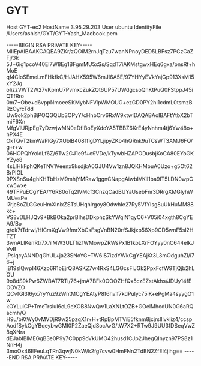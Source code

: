 # GYT

Host GYT-ec2
HostName 3.95.29.203
User ubuntu
IdentityFile /Users/ashish/GYT/GYT-Yash_Macbook.pem

-----BEGIN RSA PRIVATE KEY-----
MIIEpAIBAAKCAQEA9ZKr/zQOiM2rnJqTzu7wanNPnoyDED5LBFsz7PCzCaZFj/3k
5J+6ig1pcoV40El7W8Eg1BFgmMU5xSs/SqdT7iAKMstgwxHEq6gxa/pnsRf+hMoE
qf4CIoSEmeLmFHkfkC/HJAHX595W6mJI6A5E/97YHYyEVkYajGp913XsM15xY2Jg
oIizzVWT2W27vKpmU7PvmxcZukZQt6UP57UWdgcsoQhKtPuQ0FStppJ45iQTfRro
0m7+Obe+d6vppNmoeeSKMybNFVlpWMOUG+ezGD0PY2hI1cdmL0tsmzBRzOyrcTdd
Uw9ok2phBjPOQGQUb3OPyY/cHhbCrv6RxW9xtwIDAQABAoIBAFtYtbX2bTmiF6Xn
MfgVlURjpEg7yDzwjwMN0eDfIBoEyXdoYA5TBBZ6KrE4yNnhm4tj6Yw48o+hPX4E
OkTQvT2kmWaPlGy7XUblB4081flgDYLjipyZKb4hQRnk9uTCsWT3AMJ6FQ/g+r+w
06HOPQhYoldLf6Z/6Tw2GJ1e9f+c9VDe/kTywbHZAPODusbjKoCA80EYoGKYZyo8
4sLIHkFphQKeTNV1Veenx9ksdjkA0GJU4Vw1zn8JQKHMbuA0Uzo+g5Ot62BrPIGL
9PXSnSu4ghKHTbHzM9mhjYMRaw1ggnCNapgAiwbIVKll1ba9IT5LDN0wpCxw5wxe
49TFPuECgYEA/Y6R80oTq2IVMcf3CnzqCadBUYaUsebFnr3DRrgXMGIyhWMUesPe
l7rjc8oZLGGeuHmXInixZSTsUHqhIrgoy8OdwhIe27Ry5VfYIsg8uUkHuMM88kc+
VS8vDLHJQv9+BkBOka2prBIhsDDkphzSkYWqlN1qyC6+V05i04xgth8CgYEA9/Bo
g/qk7tTdrwl/HICmXgVw9fmrXbCsFsgVnBN20rfSJkjxp56Xp9CD5wnF5sl2HTZT
3wnALIKenRtr7X/ilMW3ULTfiz1WMowpZRWsPx1B1koLXrFOYyy0nC644elkJVvB
jPsIqcyANNDqGhUL+ja23SNoYG+TW6IS7izdYWkCgYEAjKt3L3mOdguhZI/i76+j
jB19sIQwpI46Xzo6R1bEjrQ8ASKZ7w4RxS4LGGcsFiJGk2PpxFcfW9TjQjb2hLOU
9o8dS9kPw6ZWBAT7RTi/76+jmA7BFk0OOOZHfQx5czEZstAkhs/JDUy14fEOOVZO
QCvfGl3I6yx7ryYuz9zWntMCgYEAtyP8f6hvlf7kdPulyc75lK+ePgMa4syygO1w
kOYLuiCP+TmeTrsluI6cL9eXOB8NwQw1LaXNLtOZB+GOelMhcdUN0G6aRQacmh/Q
H9u/bKtWy0vMVDjR9w25pzgX1r+H+tRpBpMTViE5fknm8jcjrsIllvkliz4/ccsp
AodfSykCgYBqeybwGMI0P2ZaeQjdSocAvG/tW7X2+RTw9J9UU3fDSeqVwZ8qXNra
dEJabIBlMEGgB3e0P9y7C0pp9oVkUMO42husd1CJp2JhegQInyzn97PS8z1NnH4j
3moOx46EFeuLqTRn3qwjN0kW/k2fg7cvw0HmFNn2TdBN2ZfEl4jihg==
-----END RSA PRIVATE KEY-----
